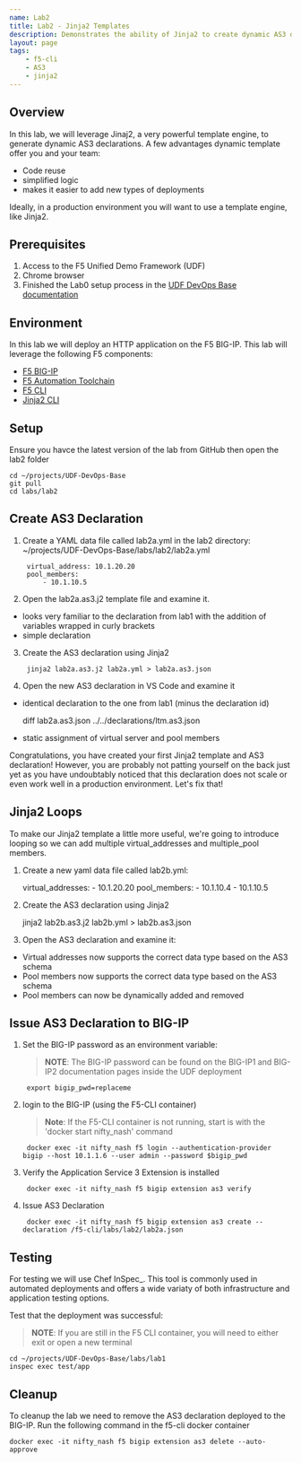 ```yaml
---
name: Lab2
title: Lab2 - Jinja2 Templates
description: Demonstrates the ability of Jinja2 to create dynamic AS3 declarations.  While this lab uses the F5-CLI, the same logic applies when using Jinaj2 with Ansible. 
layout: page
tags: 
    - f5-cli
    - AS3
    - jinja2
---
```

## Overview

In this lab, we will leverage Jinaj2, a very powerful template engine, to generate dynamic AS3 declarations.  A few advantages dynamic template offer you and your team:

* Code reuse 
* simplified logic
* makes it easier to add new types of deployments

Ideally, in a production environment you will want to use a template engine, like Jinja2.

## Prerequisites

1. Access to the F5 Unified Demo Framework (UDF)
2. Chrome browser
3. Finished the Lab0 setup process in the [UDF DevOps Base documentation][UDF DevOps Base documentation]

## Environment

In this lab we will deploy an HTTP application on the F5 BIG-IP.  This lab will
leverage the following F5 components:

* [F5 BIG-IP][F5 BIG-IP]
* [F5 Automation Toolchain][F5 Automation Toolchain]
* [F5 CLI][F5 CLI]
* [Jinja2 CLI][Jinja2 CLI]

## Setup
Ensure you havce the latest version of the lab from GitHub then open the lab2 folder

    cd ~/projects/UDF-DevOps-Base
    git pull
    cd labs/lab2

## Create AS3 Declaration
1. Create a YAML data file called lab2a.yml in the lab2 directory:
    ~/projects/UDF-DevOps-Base/labs/lab2/lab2a.yml

        virtual_address: 10.1.20.20
        pool_members:
            - 10.1.10.5

2. Open the lab2a.as3.j2 template file and examine it.
    
* looks very familiar to the declaration from lab1 with the addition of variables wrapped in curly brackets
* simple declaration

3. Create the AS3 declaration using Jinja2

        jinja2 lab2a.as3.j2 lab2a.yml > lab2a.as3.json

4. Open the new AS3 declaration in VS Code and examine it

* identical declaration to the one from lab1 (minus the declaration id)

    diff lab2a.as3.json ../../declarations/ltm.as3.json

* static assignment of virtual server and pool members

Congratulations, you have created your first Jinja2 template and AS3 declaration!  However, you are probably not patting yourself on the back just yet as you have undoubtably noticed that this declaration does not  scale or even work well in a production environment.  Let's fix that!

## Jinja2 Loops

To make our Jinja2 template a little more useful, we're going to introduce looping so we can add multiple virtual_addresses and multiple_pool members.

1. Create a new yaml data file called lab2b.yml:

    virtual_addresses: 
        - 10.1.20.20
    pool_members:
        - 10.1.10.4
        - 10.1.10.5

2. Create the AS3 declaration using Jinja2

    jinja2 lab2b.as3.j2 lab2b.yml > lab2b.as3.json

3. Open the AS3 declaration and examine it:

* Virtual addresses now supports the correct data type based on the AS3 schema
* Pool members now supports the correct data type based on the AS3 schema
* Pool members can now be dynamically added and removed

## Issue AS3 Declaration to BIG-IP

1. Set the BIG-IP password as an environment variable:

    > **NOTE**: The BIG-IP password can be found on the BIG-IP1 and BIG-IP2 documentation pages inside the UDF deployment

        export bigip_pwd=replaceme

2. login to the BIG-IP (using the F5-CLI container)

    > **Note**: If the F5-CLI container is not running, start is with the 'docker start nifty_nash' command 
        
        docker exec -it nifty_nash f5 login --authentication-provider bigip --host 10.1.1.6 --user admin --password $bigip_pwd

3. Verify the Application Service 3 Extension is installed

        docker exec -it nifty_nash f5 bigip extension as3 verify

4. Issue AS3 Declaration

        docker exec -it nifty_nash f5 bigip extension as3 create --declaration /f5-cli/labs/lab2/lab2a.json

## Testing

For testing we will use Chef InSpec_.
This tool is commonly used in automated deployments and offers
a wide variaty of both infrastructure and application testing options.

Test that the deployment was successful:

  > **NOTE**: If you are still in the F5 CLI container, you will need to either exit or open a new terminal

    cd ~/projects/UDF-DevOps-Base/labs/lab1
    inspec exec test/app

## Cleanup

To cleanup the lab we need to remove the AS3 declaration deployed to the BIG-IP.  Run the following command in the f5-cli docker container

    docker exec -it nifty_nash f5 bigip extension as3 delete --auto-approve


[F5 CLI]: https://clouddocs.f5.com/sdk/f5-cli/
[UDF DevOps Base documentation]: https://udf-devops-base.readthedocs.io/en/latest/
[F5 BIG-IP]: https://www.f5.com/products/big-ip-services/virtual-editions
[F5 Automation Toolchain]: https://www.f5.com/products/automation-and-orchestration
[InSpec]: https://www.inspec.io/
[Jinja2 CLI]: https://pypi.org/project/jinja2-cli/